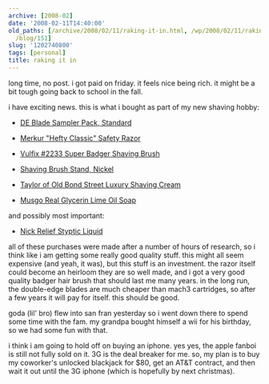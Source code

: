 ```yaml
---
archive: [2008-02]
date: '2008-02-11T14:40:00'
old_paths: [/archive/2008/02/11/raking-it-in.html, /wp/2008/02/11/raking-it-in/, /2008/02/11/raking-it-in/,
  /blog/151]
slug: '1202740800'
tags: [personal]
title: raking it in
---
```


long time, no post. i got paid on friday. it feels nice being rich. it
might be a bit tough going back to school in the fall.

i have exciting news. this is what i bought as part of my new shaving hobby:

- [DE Blade Sampler Pack, Standard][1]
- [Merkur "Hefty Classic" Safety Razor][2]
- [Vulfix #2233 Super Badger Shaving Brush][3]
- [ Shaving Brush Stand, Nickel ][4]
- [Taylor of Old Bond Street Luxury Shaving Cream][5]

- [Musgo Real Glycerin Lime Oil Soap][6]

and possibly most important:

- [Nick Relief Styptic Liquid][7]

all of these purchases were made after a number of hours of research, so
i think like i am getting some really good quality stuff. this might all
seem expensive (and yeah, it was), but this stuff is an investment. the
razor itself could become an heirloom they are so well made, and i got
a very good quality badger hair brush that should last me many years. in
the long run, the double-edge blades are much cheaper than mach3
cartridges, so after a few years it will pay for itself. this should be
good.

goda (lil' bro) flew into san fran yesterday so i went down there to spend
some time with the fam. my grandpa bought himself a wii for his birthday,
so we had some fun with that.

i think i am going to hold off on buying an iphone. yes yes, the apple
fanboi is still not fully sold on it. 3G is the deal breaker for me. so,
my plan is to buy my coworker's unlocked blackjack for $80, get an AT&T
contract, and then wait it out until the 3G iphone (which is hopefully by
next christmas).

[1]: http://westcoastshaving.com/index.php?main_page=product_info&cPath=2&products_id=13
[2]: http://www.classicshaving.com/catalog/item/522941/284057.htm
[3]: http://www.classicshaving.com/catalog/item/800550/422194.htm
[4]: http://www.classicshaving.com/catalog/item/4477312/4514163.htm
[5]: http://www.classicshaving.com/catalog/item/522960/1165231.htm
[6]: http://www.classicshaving.com/catalog/item/522961/5198871.htm
[7]: http://www.classicshaving.com/catalog/item/522960/1813250.htm

